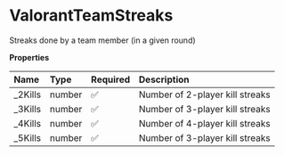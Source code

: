 # ValorantTeamStreaks

Streaks done by a team member (in a given round)

**Properties**

| Name     | Type   | Required | Description                     |
| :------- | :----- | :------- | :------------------------------ |
| \_2Kills | number | ✅       | Number of 2-player kill streaks |
| \_3Kills | number | ✅       | Number of 3-player kill streaks |
| \_4Kills | number | ✅       | Number of 4-player kill streaks |
| \_5Kills | number | ✅       | Number of 3-player kill streaks |

<!-- This file was generated by liblab | https://liblab.com/ -->
